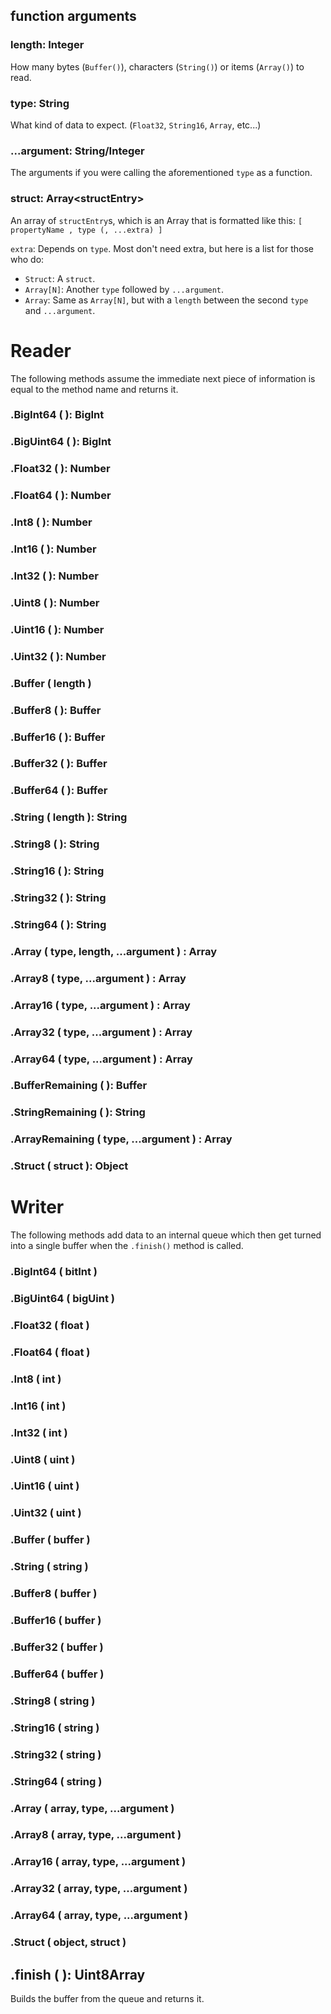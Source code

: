 ## function arguments

### length: Integer
How many bytes (`Buffer()`), characters (`String()`) or items (`Array()`) to read.

### type: String
What kind of data to expect. (`Float32`, `String16`, `Array`, etc...)

### ...argument: String/Integer
The arguments if you were calling the aforementioned `type` as a function.

### struct: Array\<structEntry>
An array of `structEntry`s, which is an Array that is formatted like this: `[ propertyName , type (, ...extra) ]`

`extra`: Depends on `type`. Most don't need extra, but here is a list for those who do:
- `Struct`: A `struct`.
- `Array[N]`: Another `type` followed by `...argument`.
- `Array`: Same as `Array[N]`, but with a `length` between the second `type` and `...argument`.

# Reader
The following methods assume the immediate next piece of information is equal to the method name and returns it.

### .BigInt64 ( ): BigInt
### .BigUint64 ( ): BigInt
### .Float32 ( ): Number
### .Float64 ( ): Number
### .Int8 ( ): Number
### .Int16 ( ): Number
### .Int32 ( ): Number
### .Uint8 ( ): Number
### .Uint16 ( ): Number
### .Uint32 ( ): Number
### .Buffer ( length )
### .Buffer8 ( ): Buffer
### .Buffer16 ( ): Buffer
### .Buffer32 ( ): Buffer
### .Buffer64 ( ): Buffer
### .String ( length ): String
### .String8 ( ): String
### .String16 ( ): String
### .String32 ( ): String
### .String64 ( ): String
### .Array ( type, length, ...argument ) : Array
### .Array8 ( type, ...argument ) : Array
### .Array16 ( type, ...argument ) : Array
### .Array32 ( type, ...argument ) : Array
### .Array64 ( type, ...argument ) : Array
### .BufferRemaining ( ): Buffer
### .StringRemaining ( ): String
### .ArrayRemaining ( type, ...argument ) : Array
### .Struct ( struct ): Object

# Writer
The following methods add data to an internal queue which then get turned into a single buffer when the `.finish()` method is called.

### .BigInt64 ( bitInt )
### .BigUint64 ( bigUint )
### .Float32 ( float )
### .Float64 ( float )
### .Int8 ( int )
### .Int16 ( int )
### .Int32 ( int )
### .Uint8 ( uint )
### .Uint16 ( uint )
### .Uint32 ( uint )
### .Buffer ( buffer )
### .String ( string )
### .Buffer8 ( buffer )
### .Buffer16 ( buffer )
### .Buffer32 ( buffer )
### .Buffer64 ( buffer )
### .String8 ( string )
### .String16 ( string )
### .String32 ( string )
### .String64 ( string )
### .Array ( array, type, ...argument )
### .Array8 ( array, type, ...argument )
### .Array16 ( array, type, ...argument )
### .Array32 ( array, type, ...argument )
### .Array64 ( array, type, ...argument )
### .Struct ( object, struct )

## .finish ( ): Uint8Array
Builds the buffer from the queue and returns it.